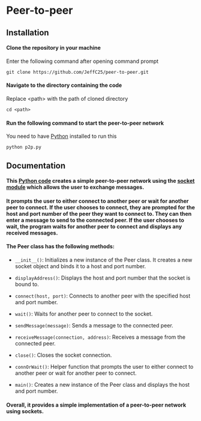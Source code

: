 # Peer-to-peer

## Installation

#### Clone the repository in your machine
Enter the following command after opening command prompt
```batch
git clone https://github.com/JeffC25/peer-to-peer.git
```
#### Navigate to the directory containing the code
Replace &lt;path&gt; with the path of cloned directory
```batch
cd <path>
```
#### Run the following command to start the peer-to-peer network
You need to have [Python](https://www.python.org/downloads/) installed to run this
```batch
python p2p.py
```


## Documentation
#### This [Python code](./p2p.py) creates a simple peer-to-peer network using the [socket module](https://docs.python.org/3/library/socket.html) which allows the user to exchange messages.

#### It prompts the user to either connect to another peer or wait for another peer to connect. If the user chooses to connect, they are prompted for the host and port number of the peer they want to connect to. They can then enter a message to send to the connected peer. If the user chooses to wait, the program waits for another peer to connect and displays any received messages.


#### The Peer class has the following methods:

- `__init__()`: Initializes a new instance of the Peer class. It creates a new socket object and binds it to a host and port number.

- `displayAddress()`: Displays the host and port number that the socket is bound to.

- `connect(host, port)`: Connects to another peer with the specified host and port number.

- `wait()`: Waits for another peer to connect to the socket.

- `sendMessage(message)`: Sends a message to the connected peer.

- `receiveMessage(connection, address)`: Receives a message from the connected peer.

- `close()`: Closes the socket connection.

- `connOrWait()`: Helper function that prompts the user to either connect to another peer or wait for another peer to connect.

- `main()`: Creates a new instance of the Peer class and displays the host and port number.

#### Overall, it provides a simple implementation of a peer-to-peer network using sockets.
